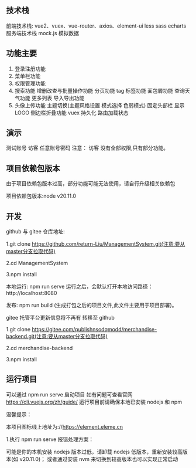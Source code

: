 ## 技术栈

前端技术栈: vue2、vuex、vue-router、axios、element-ui less sass echarts
服务端技术栈 mock.js 模拟数据

## 功能主要

1. 登录注册功能
2. 菜单栏功能
3. 权限管理功能
4. 搜索功能 增删改查与批量操作功能 分页功能 tag 标签功能 面包屑功能 查询天气功能 更多列表 导入导出功能
5. 头像上传功能 主题切换(主题风格设置 模式选择 色弱模式) 固定头部栏 显示 LOGO 侧边栏折叠功能 vuex 持久化 路由加载状态

## 演示

测试账号
访客 任意账号密码
注意：
访客 没有全部权限,只有部分功能。

## 项目依赖包版本

由于项目依赖包版本过高，部分功能可能无法使用，请自行升级相关依赖包

项目依赖包版本:node v20.11.0

## 开发

github 与 gitee 仓库地址:

1.git clone https://github.com/return-Liu/ManagementSystem.git(注意:要从master分支拉取代码)

2.cd ManagementSystem

3.npm install

本地运行:
npm run serve 运行之后，会默认打开本地访问路径：http://localhost:8080

发布:
npm run build (生成打包之后的项目文件,此文件主要用于项目部署)。

gitee 托管平台更新信息将不再有 转移至 github

1.git clone https://gitee.com/publishnsodqmodd/merchandise-backend.git(注意:要从master分支拉取代码)

2.cd merchandise-backend

3.npm install

## 运行项目

可以通过 npm run serve 启动项目
如有问题可查看官网 https://cli.vuejs.org/zh/guide/
运行项目前请确保本地已安装 nodejs 和 npm

温馨提示：

本项目图标线上地址为://https://element.eleme.cn

1.执行 npm run serve 报错处理方案：

可能是你的本机安装 nodejs 版本过低，请卸载 nodejs 低版本，重新安装较高版本(如 v20.11.0)； 或者通过安装 nvm 来切换到较高版本也可以实现正常启动
